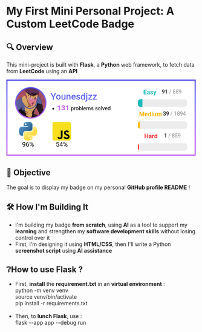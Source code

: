 # My First Mini Personal Project: **A Custom LeetCode Badge**

## 🔍 Overview
This mini-project is built with **Flask**, a **Python** web framework, to fetch data from **LeetCode** using an **API**

<img src="app/static/badge.png">

## 🎯 Objective
The goal is to display my badge on my personal **GitHub profile README** !

## 🛠️ How I'm Building It
- I'm building my badge **from scratch**, using **AI** as a tool to support my **learning** and strengthen my **software development skills** without losing control over it
- First, I'm designing it using **HTML/CSS**, then I'll write a Python **screenshot script** using **AI assistance**

## ❔How to use Flask ?
- First, **install** the **requirement.txt** in an **virtual environment** : <br>
python -m venv venv <br>
source venv/bin/activate <br>
pip install -r requirements.txt <br><br>
- Then, to **lunch Flask**, use : <br>
flask --app app --debug run
